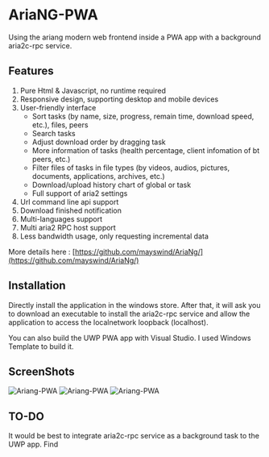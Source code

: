 # AriaNG-PWA
Using the ariang modern web frontend inside a PWA app with a background aria2c-rpc service.

## Features

1. Pure Html & Javascript, no runtime required
2. Responsive design, supporting desktop and mobile devices
3. User-friendly interface
    * Sort tasks (by name, size, progress, remain time, download speed, etc.), files, peers
    * Search tasks
    * Adjust download order by dragging task
    * More information of tasks (health percentage, client infomation of bt peers, etc.)
    * Filter files of tasks in file types (by videos, audios, pictures, documents, applications, archives, etc.)
    * Download/upload history chart of global or task
    * Full support of aria2 settings
4. Url command line api support
5. Download finished notification
6. Multi-languages support
7. Multi aria2 RPC host support
8. Less bandwidth usage, only requesting incremental data

More details here : [https://github.com/mayswind/AriaNg/](https://github.com/mayswind/AriaNg/)

## Installation

Directly install the application in the windows store.
After that, it will ask you to download an executable to install the aria2c-rpc service and allow the application to access the localnetwork loopback (localhost).

You can also build the UWP PWA app with Visual Studio. I used Windows Template to build it.

## ScreenShots

![Ariang-PWA](https://raw.githubusercontent.com/eddydu44/ariang-PWA/master/ScreenShots/Capture1.PNG)
![Ariang-PWA](https://raw.githubusercontent.com/eddydu44/ariang-PWA/master/ScreenShots/Capture2.PNG)
![Ariang-PWA](https://raw.githubusercontent.com/eddydu44/ariang-PWA/master/ScreenShots/Capture3.PNG)

## TO-DO

It would be best to integrate aria2c-rpc service as a background task to the UWP app.
Find
